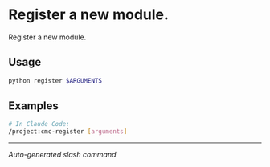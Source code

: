 # Register a new module.

Register a new module.

## Usage

```bash
python register $ARGUMENTS
```

## Examples

```bash
# In Claude Code:
/project:cmc-register [arguments]
```

---
*Auto-generated slash command*
